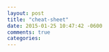 ```yaml
---
layout: post
title: "cheat-sheet"
date: 2015-01-25 10:47:42 -0600
comments: true
categories: 
---
```


